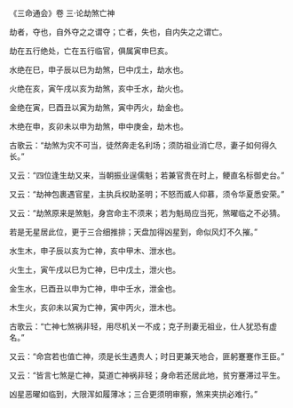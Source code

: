 《三命通会》卷 三·论劫煞亡神

劫者，夺也，自外夺之之谓夺；亡者，失也，自内失之之谓亡。

劫在五行绝处，亡在五行临官，俱属寅申巳亥。

水绝在巳，申子辰以巳为劫煞，巳中戊土，劫水也。

火绝在亥，寅午戌以亥为劫煞，亥中壬水，劫火也。

金绝在寅，巳酉丑以寅为劫煞，寅中丙火，劫金也。

木绝在申，亥卯未以申为劫煞，申中庚金，劫木也。

古歌云：“劫煞为灾不可当，徒然奔走名利场；须防祖业消亡尽，妻子如何得久长。”

又云：“四位逢生劫又来，当朝振业逞儒魁；若兼官贵在时上，鲠直名标御史台。”

又云：“劫神包裹遇官星，主执兵权助圣明；不怒而威人仰慕，须令华夏悉安荣。”

又云：“劫煞原来是煞魁，身宫命主不须来；若为魁局应当死，煞曜临之不必猜。

若是无星居此位，更于三合细推排；天盘加得凶星到，命似风灯不久摧。”

水生木，申子辰以亥为亡神，亥中甲木、泄水也。

火生土，寅午戌以巳为亡神，巳中戊土，泄火也。

金生水，巳酉丑以申为亡神，申中壬水，泄金也。

木生火，亥卯未以寅为亡神，寅中丙火，泄木也。

古歌云：“亡神七煞祸非轻，用尽机关一不成；克子刑妻无祖业，仕人犹恐有虚名。”

又云：“命宫若也值亡神，须是长生遇贵人；时日更兼天地合，匪躬蹇蹇作王臣。”

又云：“皆言七煞是亡神，莫道亡神祸非轻；身命若还居此地，贫穷蹇滞过平生。

凶星恶曜如临到，大限浑如履薄冰；三合更须明审察，煞来夹拱必难行。”

